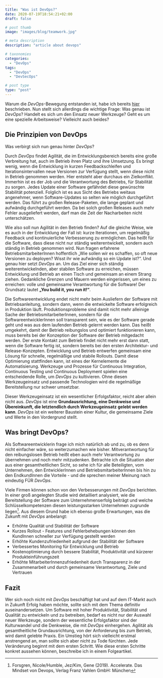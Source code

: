 ```yaml
---
title: "Was ist DevOps?"
date: 2020-07-19T18:54:21+02:00
draft: false

# post thumb
image: "images/blog/teamwork.jpg"

# meta description
description: "article about devops"

# taxonomies
categories: 
  - "DevOps"
tags:
  - "DevOps"
  - "DevSecOps"

# post type
type: "post"
---
```



Warum die *DevOps*-Bewegung entstanden ist, habe ich bereits [hier](/blog/hey-machen-wir-doch-devops) beschrieben.
Nun stellt sich allerdings die wichtige Frage: Was genau ist *DevOps*? 
Handelt es sich um den Einsatz neuer Werkzeuge? Geht es um eine spezielle Arbeitsweise? Vielleicht auch beides?


## Die Prinzipien von DevOps

Was verbirgt sich nun genau hinter *DevOps*?

Durch *DevOps* findet Agilität, die im Entwicklungsbereich bereits eine große Verbreitung hat, auch im Betrieb ihren Platz und ihre Umsetzung. 
Es bringt wenig, wenn die Entwicklung in kurzen Feedbackschleifen und Iterationsintervallen neue Versionen zur Verfügung stellt, wenn diese nicht in Betrieb genommen werden. Hier entsteht aber durchaus ein Zielkonflikt. Immerhin ist es der Job und die Verantwortung des Betriebs, für Stabilität zu sorgen. 
Jedes Update einer Software gefährdet diese gewünschte Stabilität potenziell. Folglich ist es aus Sicht des Betriebs weitaus angenehmer, wenn Software-Updates so selten wie möglich durchgeführt werden. Das führt zu großen Release-Paketen, die lange geplant und aufwändig durchgeführt werden. Da bei solch großen Releases auch mehr Fehler ausgeliefert werden, darf man die Zeit der Nacharbeiten nicht unterschätzen.


Wie also soll nun Agilität in den Betrieb finden? 
Auf die gleiche Weise, wie es auch in der Entwicklung der Fall ist: kurze Iterationen, um regelmäßig Feedback und kontinuierliche Verbesserung zu ermöglichen. Das heißt für die Software, dass diese nicht nur ständig weiterentwickelt, sondern auch ständig in Betrieb genommen wird. 
Nun fragen erfahrene BetriebsmitarbeiterInnen hoffentlich „Wie sollen wir es schaffen, so oft neue Versionen zu deployen? Wisst ihr wie aufwändig so ein Update ist?“. 
Und genau hier setzt *DevOps* an. 
Um das Ziel einer sich ständig weiterentwickelnden, aber stabilen Software zu erreichen, müssen Entwicklung und Betrieb an einen Tisch und gemeinsam an einem Strang ziehen. Gedankliche Grenzen und Mauern werden eingerissen, um eines zu erreichen: volle und gemeinsame Verantwortung für die Software!
Der Grundsatz lautet **„You build it, you run it!“**.


Die Softwareentwicklung endet nicht mehr beim Ausliefern der Software mit Betriebsanleitung, sondern dann, wenn die entwickelte Software erfolgreich in Produktion läuft. Produktionsprobleme sind damit nicht mehr alleinige Sache der BetriebsmitarbeiterInnen, sondern für die SoftwareentwicklerInnen soll transparent sein, wie es der Software gerade geht und was aus dem laufenden Betrieb gelernt werden kann. Das heißt umgekehrt, damit der Betrieb reibungslos und optimiert funktionieren kann, muss bereits bei der Konzeption der Software der Betrieb mitgedacht werden. Der erste Kontakt zum Betrieb findet nicht mehr erst dann statt, wenn die Software fertig ist, sondern bereits bei den ersten Architektur- und Release-Konzepten. Entwicklung und Betrieb entwerfen gemeinsam eine Lösung für schnelle, regelmäßige und stabile Rollouts. 
Damit diese Optimierung stattfinden kann, ist eines der Kernelemente die Automatisierung. Werkzeuge und Prozesse für Continuous Integration, Continuous Testing und Continuous Deployment spielen eine entscheidende Rolle, um *DevOps* zu kultivieren. Ohne diesen Werkzeugeinsatz und passende Technologien wird die regelmäßige Bereitstellung nur schwer umsetzbar.


Dieser Werkzeugeinsatz ist ein wesentlicher Erfolgsfaktor, reicht aber allein nicht aus. *DevOps* ist eine **Grundausrichtung, eine Denkweise und Übereinkunft, die letztendlich durch Werkzeugeinsatz gelebt werden kann**. *DevOps* ist ein weiterer Baustein einer Kultur, die gemeinsame Ziele und Werte in den Vordergrund stellt. 

## Was bringt DevOps?

Als Softwareentwicklerin frage ich mich natürlich ab und zu, ob es denn nicht einfacher wäre, so weiterzumachen wie bisher. 
Mitverantwortung für den reibungslosen Betrieb heißt eben auch mehr Verantwortung zu übernehmen und noch mehr mitzudenken. 
Betrachte ich die Situation aber aus einer gesamtheitlichen Sicht, so sehe ich für alle Beteiligten, vom Unternehmen, den EntwicklerInnen und BetriebsmitarbeiterInnen bis hin zu den EndkundInnen die Vorteile - und die sprechen meiner Meinung nach eindeutig FÜR *DevOps*.


Viele Firmen können schon von den Verbesserungen mit *DevOps* berichten. In einer groß angelegten Studie wird detailliert analysiert, wie die Bereitstellung der Software zum Unternehmenserfolg beiträgt und welche Schlüsselkompetenzen diesen leistungsstarken Unternehmen zugrunde liegen[^1]. 
Aus diesem Grund habe ich ebenso große Erwartungen, was die Zukunft mit *DevOps* anbelangt:
-	Erhöhte Qualität und Stabilität der Software
-	Kurzes Rollout - Features und Fehlerbehebungen können den KundInnen schneller zur Verfügung gestellt werden
-	Erhöhte Kundenzufriedenheit aufgrund der Stabilität der Software 
-	Verbessertes Monitoring für Entwicklung und Betrieb
-	Kostenoptimierung durch bessere Stabilität, Produktivität und kürzerer Produkteinführungszeit
-	Erhöhte MitarbeiterInnenzufriedenheit durch Transparenz in der Zusammenarbeit und durch gemeinsame Verantwortung, Ziele und Vertrauen


## Fazit
Wer sich noch nicht mit *DevOps* beschäftigt hat und auf dem IT-Markt auch in Zukunft Erfolg haben möchte, sollte sich mit dem Thema definitiv auseinandersetzen. Um Software mit hoher Produktivität, Stabilität und Qualität zu entwickeln und zu betreiben, bedarf es nicht nur der Auswahl neuer Werkzeuge, sondern der wesentliche Erfolgsfaktor sind der Kulturwandel und die Denkweise, die mit *DevOps* einhergehen. Agilität als gesamtheitliche Grundausrichtung, von der Anforderung bis zum Betrieb, wird damit gelebte Praxis. Ein Umstieg hört sich vielleicht erstmal anstrengend an, man sollte sich aber nicht zu Tode fürchten. Jede Veränderung beginnt mit dem ersten Schritt. Wie diese ersten Schritte konkret aussehen können, beschreibe ich in einem Folgeartikel.


[^1]: Forsgren, Nicole/Humble, Jez/Kim, Gene (2019). Accelerate. Das Mindset von Devops, Verlag Franz Vahlen GmbH: München


